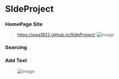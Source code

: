 # SIdeProject



### HomePage Site
>  https://qwa1822.github.io/SIdeProject/
![image](https://github.com/qwa1822/SIdeProject/assets/58835205/7bc80bcf-3586-4bf6-b45b-0cddd6e5cd67)



### Searcing


### Add Text
>  ![image](https://github.com/qwa1822/SIdeProject/assets/58835205/05810689-a52a-4175-a59a-2a4b711674a1)


